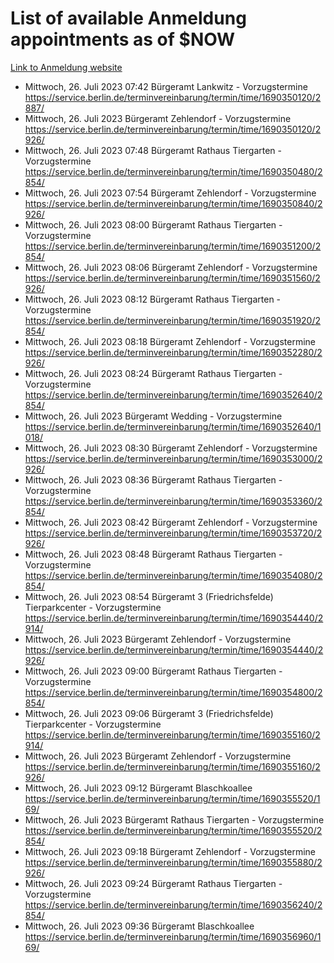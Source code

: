 # List of available Anmeldung appointments as of $NOW
[Link to Anmeldung website](https://service.berlin.de/terminvereinbarung/termin/tag.php?termin=1&anliegen[]=120686&dienstleisterlist=122210,122217,327316,122219,327312,122227,327314,122231,327346,122243,327348,122254,122252,329742,122260,329745,122262,329748,122271,327278,122273,327274,122277,327276,330436,122280,327294,122282,327290,122284,327292,122291,327270,122285,327266,122286,327264,122296,327268,150230,329760,122297,327286,122294,327284,122312,329763,122314,329775,122304,327330,122311,327334,122309,327332,317869,122281,327352,122279,329772,122283,122276,327324,122274,327326,122267,329766,122246,327318,122251,327320,122257,327322,122208,327298,122226,327300&herkunft=http%3A%2F%2Fservice.berlin.de%2Fdienstleistung%2F120686%2F)
- Mittwoch, 26. Juli 2023 07:42 Bürgeramt Lankwitz - Vorzugstermine https://service.berlin.de/terminvereinbarung/termin/time/1690350120/2887/
- Mittwoch, 26. Juli 2023  Bürgeramt Zehlendorf - Vorzugstermine https://service.berlin.de/terminvereinbarung/termin/time/1690350120/2926/
- Mittwoch, 26. Juli 2023 07:48 Bürgeramt Rathaus Tiergarten - Vorzugstermine https://service.berlin.de/terminvereinbarung/termin/time/1690350480/2854/
- Mittwoch, 26. Juli 2023 07:54 Bürgeramt Zehlendorf - Vorzugstermine https://service.berlin.de/terminvereinbarung/termin/time/1690350840/2926/
- Mittwoch, 26. Juli 2023 08:00 Bürgeramt Rathaus Tiergarten - Vorzugstermine https://service.berlin.de/terminvereinbarung/termin/time/1690351200/2854/
- Mittwoch, 26. Juli 2023 08:06 Bürgeramt Zehlendorf - Vorzugstermine https://service.berlin.de/terminvereinbarung/termin/time/1690351560/2926/
- Mittwoch, 26. Juli 2023 08:12 Bürgeramt Rathaus Tiergarten - Vorzugstermine https://service.berlin.de/terminvereinbarung/termin/time/1690351920/2854/
- Mittwoch, 26. Juli 2023 08:18 Bürgeramt Zehlendorf - Vorzugstermine https://service.berlin.de/terminvereinbarung/termin/time/1690352280/2926/
- Mittwoch, 26. Juli 2023 08:24 Bürgeramt Rathaus Tiergarten - Vorzugstermine https://service.berlin.de/terminvereinbarung/termin/time/1690352640/2854/
- Mittwoch, 26. Juli 2023  Bürgeramt Wedding - Vorzugstermine https://service.berlin.de/terminvereinbarung/termin/time/1690352640/1018/
- Mittwoch, 26. Juli 2023 08:30 Bürgeramt Zehlendorf - Vorzugstermine https://service.berlin.de/terminvereinbarung/termin/time/1690353000/2926/
- Mittwoch, 26. Juli 2023 08:36 Bürgeramt Rathaus Tiergarten - Vorzugstermine https://service.berlin.de/terminvereinbarung/termin/time/1690353360/2854/
- Mittwoch, 26. Juli 2023 08:42 Bürgeramt Zehlendorf - Vorzugstermine https://service.berlin.de/terminvereinbarung/termin/time/1690353720/2926/
- Mittwoch, 26. Juli 2023 08:48 Bürgeramt Rathaus Tiergarten - Vorzugstermine https://service.berlin.de/terminvereinbarung/termin/time/1690354080/2854/
- Mittwoch, 26. Juli 2023 08:54 Bürgeramt 3 (Friedrichsfelde) Tierparkcenter - Vorzugstermine https://service.berlin.de/terminvereinbarung/termin/time/1690354440/2914/
- Mittwoch, 26. Juli 2023  Bürgeramt Zehlendorf - Vorzugstermine https://service.berlin.de/terminvereinbarung/termin/time/1690354440/2926/
- Mittwoch, 26. Juli 2023 09:00 Bürgeramt Rathaus Tiergarten - Vorzugstermine https://service.berlin.de/terminvereinbarung/termin/time/1690354800/2854/
- Mittwoch, 26. Juli 2023 09:06 Bürgeramt 3 (Friedrichsfelde) Tierparkcenter - Vorzugstermine https://service.berlin.de/terminvereinbarung/termin/time/1690355160/2914/
- Mittwoch, 26. Juli 2023  Bürgeramt Zehlendorf - Vorzugstermine https://service.berlin.de/terminvereinbarung/termin/time/1690355160/2926/
- Mittwoch, 26. Juli 2023 09:12 Bürgeramt Blaschkoallee https://service.berlin.de/terminvereinbarung/termin/time/1690355520/169/
- Mittwoch, 26. Juli 2023  Bürgeramt Rathaus Tiergarten - Vorzugstermine https://service.berlin.de/terminvereinbarung/termin/time/1690355520/2854/
- Mittwoch, 26. Juli 2023 09:18 Bürgeramt Zehlendorf - Vorzugstermine https://service.berlin.de/terminvereinbarung/termin/time/1690355880/2926/
- Mittwoch, 26. Juli 2023 09:24 Bürgeramt Rathaus Tiergarten - Vorzugstermine https://service.berlin.de/terminvereinbarung/termin/time/1690356240/2854/
- Mittwoch, 26. Juli 2023 09:36 Bürgeramt Blaschkoallee https://service.berlin.de/terminvereinbarung/termin/time/1690356960/169/
